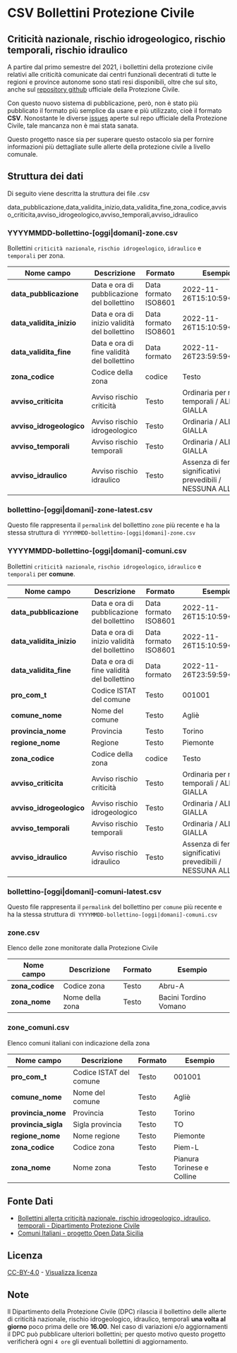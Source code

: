 # CSV Bollettini Protezione Civile 
## Criticità nazionale, rischio idrogeologico, rischio temporali, rischio idraulico 

A partire dal primo semestre del 2021, i bollettini della protezione civile relativi alle criticità comunicate dai centri funzionali decentrati di tutte le regioni e province autonome sono stati resi disponibili, oltre che sul sito, anche sul [repository github](https://github.com/pcm-dpc/DPC-Bollettini-Criticita-Idrogeologica-Idraulica) ufficiale della Protezione Civile.

Con questo nuovo sistema di pubblicazione, però, non è stato più pubblicato il formato più semplice da usare e più utilizzato, cioè il formato **CSV**. Nonostante le diverse [issues](https://github.com/pcm-dpc/DPC-Bollettini-Criticita-Idrogeologica-Idraulica/issues) aperte sul repo ufficiale della Protezione Civile, tale mancanza non è mai stata sanata.


Questo progetto nasce sia per superare questo ostacolo sia per fornire informazioni più dettagliate sulle allerte della protezione civile a livello comunale.


## Struttura dei dati
Di seguito viene descritta la struttura dei file .csv

data_pubblicazione,data_validita_inizio,data_validita_fine,zona_codice,avviso_criticita,avviso_idrogeologico,avviso_temporali,avviso_idraulico


### YYYYMMDD-bollettino-[oggi|domani]-zone.csv

Bollettini `criticità nazionale`, `rischio idrogeologico`, `idraulico` e `temporali` per zona. 

Nome campo | Descrizione | Formato | Esempio |
-- | -- | -- | --
**data_pubblicazione**| Data e ora di pubblicazione del bollettino|Data formato ISO8601|2022-11-26T15:10:59+01:00|
**data_validita_inizio**| Data e ora di inizio validità del bollettino|Data formato ISO8601|2022-11-26T15:10:59+01:00
**data_validita_fine**| Data e ora di fine validità del bollettino|Data formato|2022-11-26T23:59:59+01:00
**zona_codice**|Codice della zona|codice|Testo|Abru-A
**avviso_criticita**|Avviso rischio criticità|Testo|Ordinaria per rischio temporali / ALLERTA GIALLA
**avviso_idrogeologico**|Avviso rischio idrogeologico|Testo|Ordinaria / ALLERTA GIALLA
**avviso_temporali**|Avviso rischio temporali|Testo|Ordinaria / ALLERTA GIALLA
**avviso_idraulico**|Avviso rischio idraulico|Testo|Assenza di fenomeni significativi prevedibili / NESSUNA ALLERTA

### bollettino-[oggi|domani]-zone-latest.csv

Questo file rappresenta il `permalink` del bollettino `zone` più recente e ha la stessa struttura di` YYYYMMDD-bollettino-[oggi|domani]-zone.csv`


### YYYYMMDD-bollettino-[oggi|domani]-comuni.csv
Bollettini `criticità nazionale`, `rischio idrogeologico`, `idraulico` e `temporali` per **comune**. 

Nome campo | Descrizione | Formato | Esempio |
-- | -- | -- | --
**data_pubblicazione**| Data e ora di pubblicazione del bollettino|Data formato ISO8601|2022-11-26T15:10:59+01:00|
**data_validita_inizio**| Data e ora di inizio validità del bollettino|Data formato ISO8601|2022-11-26T15:10:59+01:00
**data_validita_fine**| Data e ora di fine validità del bollettino|Data formato|2022-11-26T23:59:59+01:00
**pro_com_t**|Codice ISTAT del comune|Testo|001001	
**comune_nome**|Nome del comune|Testo|Agliè
**provincia_nome**|Provincia|Testo|Torino
**regione_nome**|Regione|Testo|Piemonte
**zona_codice**|Codice della zona|codice|Testo|Piem-L
**avviso_criticita**|Avviso rischio criticità|Testo|Ordinaria per rischio temporali / ALLERTA GIALLA
**avviso_idrogeologico**|Avviso rischio idrogeologico|Testo|Ordinaria / ALLERTA GIALLA
**avviso_temporali**|Avviso rischio temporali|Testo|Ordinaria / ALLERTA GIALLA
**avviso_idraulico**|Avviso rischio idraulico|Testo|Assenza di fenomeni significativi prevedibili / NESSUNA ALLERTA

### bollettino-[oggi|domani]-comuni-latest.csv

Questo file rappresenta il `permalink` del bollettino per `comune` più recente e ha la stessa struttura di` YYYYMMDD-bollettino-[oggi|domani]-comuni.csv`


### zone.csv

Elenco delle zone monitorate dalla Protezione Civile

Nome campo | Descrizione | Formato | Esempio |
-- | -- | -- | --
**zona_codice**| Codice zona  | Testo   |         Abru-A          
**zona_nome**  | Nome della zona| Testo   | Bacini Tordino Vomano  

### zone_comuni.csv
Elenco comuni italiani con indicazione della zona 

Nome campo | Descrizione | Formato | Esempio |
-- | -- | -- | --
**pro_com_t** | Codice ISTAT del comune |Testo |001001
**comune_nome** | Nome del comune | Testo |Agliè
**provincia_nome** | Provincia |Testo |Torino
**provincia_sigla** | Sigla provincia |Testo |TO
**regione_nome** | Nome regione |Testo  |Piemonte
**zona_codice** | Codice zona |Testo|Piem-L
**zona_nome** | Nome zona |Testo|Pianura Torinese e Colline

## Fonte Dati
- [Bollettini allerta criticità nazionale, rischio idrogeologico, idraulico, temporali - Dipartimento Protezione Civile](https://github.com/pcm-dpc/DPC-Bollettini-Criticita-Idrogeologica-Idraulica)
- [Comuni Italiani - progetto Open Data Sicilia](https://github.com/opendatasicilia/comuni-italiani)

## Licenza
[CC-BY-4.0](https://creativecommons.org/licenses/by/4.0/deed.it) - [Visualizza licenza](https://github.com/opendatasicilia//blob/master/LICENSE)

## Note
Il Dipartimento della Protezione Civile (DPC) rilascia il bollettino delle allerte di criticità nazionale, rischio idrogeologico, idraulico, temporali **una volta al giorno** poco prima delle ore **16.00**. Nel caso di variazioni e/o aggiornamenti il DPC può pubblicare ulteriori bollettini; per questo motivo questo progetto verificherà ogni `4 ore` gli eventuali bollettini di aggiornamento.

